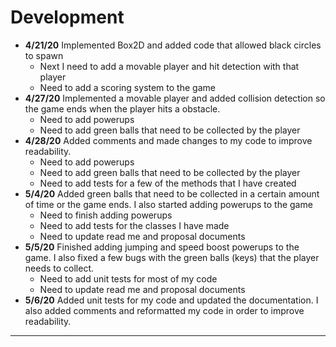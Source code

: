 # Development

- **4/21/20** Implemented Box2D and added code that allowed black
 circles to spawn
   - Next I need to add a movable player and hit detection with that player
   - Need to add a scoring system to the game
- **4/27/20** Implemented a movable player and added collision detection so the
game ends when the player hits a obstacle.
    - Need to add powerups
    - Need to add green balls that need to be collected by the player
- **4/28/20** Added comments and made changes to my code to improve readability.
     - Need to add powerups
     - Need to add green balls that need to be collected by the player
     - Need to add tests for a few of the methods that I have created
- **5/4/20** Added green balls that need to be collected in a certain amount of
 time or the game ends. I also started adding powerups to the game
     - Need to finish adding powerups
     - Need to add tests for the classes I have made
     - Need to update read me and proposal documents
- **5/5/20** Finished adding jumping and speed boost powerups to the game.
I also fixed a few bugs with the green balls (keys) that the player needs to
 collect.
     - Need to add unit tests for most of my code
     - Need to update read me and proposal documents
- **5/6/20** Added unit tests for my code and updated the documentation. I also
added comments and reformatted my code in order to improve readability.

---
